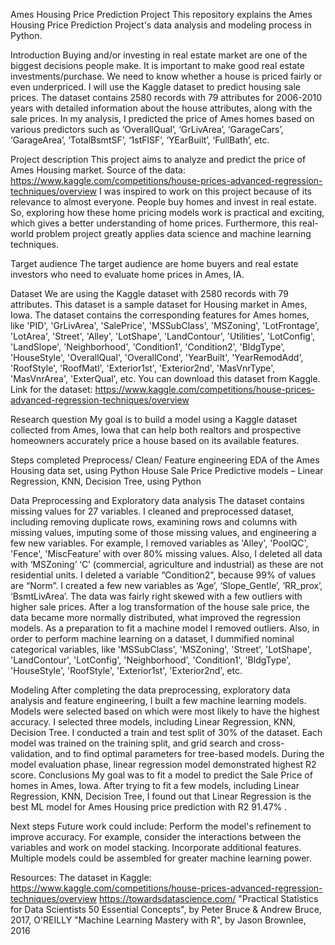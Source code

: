 Ames Housing Price Prediction Project
This repository explains the Ames Housing Price Prediction Project's data analysis and modeling process in Python.

Introduction
Buying and/or investing in real estate market are one of the biggest decisions people make. It is important to make good real estate investments/purchase. We need to know whether a house is priced fairly or even underpriced. 
I will use the Kaggle dataset to predict housing sale prices. The dataset contains 2580 records with 79 attributes for 2006-2010 years with detailed information about the house attributes, along with the sale prices. In my analysis, I predicted the price of Ames homes based on various predictors such as ‘OverallQual’, ‘GrLivArea’, ‘GarageCars’, ‘GarageArea’, ‘TotalBsmtSF’, ‘1stFlSF’, ‘YEarBuilt’, ‘FullBath’, etc.

Project description
This project aims to analyze and predict the price of Ames Housing market.
Source of the data: https://www.kaggle.com/competitions/house-prices-advanced-regression-techniques/overview
I was inspired to work on this project because of its relevance to almost everyone. People buy homes and invest in real estate. So, exploring how these home pricing models work is practical and exciting, which gives a better understanding of home prices. Furthermore, this real-world problem project greatly applies data science and machine learning techniques.

Target audience
The target audience are home buyers and real estate investors who need to evaluate home prices in Ames, IA.

Dataset
We are using the Kaggle dataset with 2580 records with 79 attributes. This dataset is a sample dataset for Housing market in Ames, Iowa. The dataset contains the corresponding features for Ames homes, like 'PID', 'GrLivArea', 'SalePrice', 'MSSubClass', 'MSZoning', 'LotFrontage', 'LotArea', 'Street', 'Alley', 'LotShape', 'LandContour', 'Utilities', 'LotConfig', 'LandSlope', 'Neighborhood', 'Condition1', 'Condition2', 'BldgType', 'HouseStyle', 'OverallQual', 'OverallCond', 'YearBuilt', 'YearRemodAdd', 'RoofStyle', 'RoofMatl', 'Exterior1st', 'Exterior2nd', 'MasVnrType', 'MasVnrArea', 'ExterQual', etc.
You can download this dataset from Kaggle. Link for the dataset: https://www.kaggle.com/competitions/house-prices-advanced-regression-techniques/overview

Research question
My goal is to build a model using a Kaggle dataset collected from Ames, Iowa that can help both realtors and prospective homeowners accurately price a house based on its available features.

Steps completed
Preprocess/ Clean/ Feature engineering
EDA of the Ames Housing data set, using Python
House Sale Price Predictive models – Linear Regression, KNN, Decision Tree, using Python

Data Preprocessing and Exploratory data analysis 
The dataset contains missing values for 27 variables. I cleaned and preprocessed dataset, including removing duplicate rows, examining rows and columns with missing values, imputing some of those missing values, and engineering a few new variables. For example, I removed variables as 'Alley', 'PoolQC', 'Fence', 'MiscFeature’ with over 80% missing values. Also, I deleted all data with ‘MSZoning’ ‘C’ (commercial, agriculture and industrial) as these are not residential units. I deleted a variable “Condition2”, because 99% of values are “Norm”. I created a few new variables as ‘Age’, ‘Slope_Gentle’, ‘RR_prox’, ‘BsmtLivArea’. 
The data was fairly right skewed with a few outliers with higher sale prices.  After a log transformation of the house sale price, the data became more normally distributed, what improved the regression models. 
As a preparation to fit a machine model I removed outliers. Also, in order to perform machine learning on a dataset, I dummified nominal categorical variables, like 'MSSubClass', 'MSZoning', 'Street', 'LotShape', 'LandContour', 'LotConfig', 'Neighborhood', 'Condition1', 'BldgType', 'HouseStyle', 'RoofStyle', 'Exterior1st', 'Exterior2nd', etc.


Modeling
After completing the data preprocessing, exploratory data analysis and feature engineering, I built a few machine learning models. Models were selected based on which were most likely to have the highest accuracy. I selected three models, including Linear Regression, KNN, Decision Tree. I conducted a train and test split of 30% of the dataset. Each model was trained on the training split, and grid search and cross-validation, and to find optimal parameters for tree-based models. 
During the model evaluation phase, linear regression model demonstrated highest R2 score. 
Conclusions
My goal was to fit a model to predict the Sale Price of homes in Ames, Iowa. After trying to fit a few models, including Linear Regression, KNN, Decision Tree, I found out that 
Linear Regression is the best ML model for Ames Housing price prediction with R2 91.47% . 

Next steps 
Future work could include:
Perform the model's refinement to improve accuracy. For example, consider the interactions between the variables and work on model stacking.
Incorporate additional features.
Multiple models could be assembled for greater machine learning power.

 Resources:
The dataset in Kaggle: https://www.kaggle.com/competitions/house-prices-advanced-regression-techniques/overview
https://towardsdatascience.com/
"Practical Statistics for Data Scientists 50 Essential Concepts", by Peter Bruce & Andrew Bruce, 2017, O'REILLY
"Machine Learning Mastery with R", by Jason Brownlee, 2016
